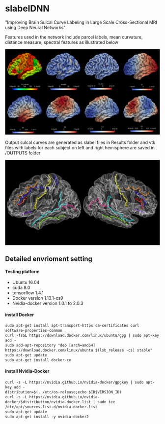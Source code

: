 # slabelDNN
"Improving Brain Sulcal Curve Labeling in Large Scale Cross-Sectional MRI using Deep Neural Networks"

Features used in the network include parcel labels, mean curvature, distance measure, spectral features as illustrated below

<img src="https://github.com/MASILab/slabelDNN/blob/master/features_example.png" width="600px"/>

Output sulcal curves are generated as slabel files in Results folder and vtk files with labels for each subject on left and right hemisphere are saved in /OUTPUTS folder

<img src="https://github.com/MASILab/slabelDNN/blob/master/outputs_example.png" width="600px"/>

## Detailed envrioment setting  

#### Testing platform
- Ubuntu 16.04
- cuda 8.0
- tensorflow 1.4.1
- Docker version 1.13.1-cs9
- Nvidia-docker version 1.0.1 to 2.0.3


#### install Docker
```
sudo apt-get install apt-transport-https ca-certificates curl software-properties-common
curl -fsSL https://download.docker.com/linux/ubuntu/gpg | sudo apt-key add -
sudo add-apt-repository "deb [arch=amd64] https://download.docker.com/linux/ubuntu $(lsb_release -cs) stable"
sudo apt-get update
sudo apt-get install docker-ce
```

#### install Nvidia-Docker
```
curl -s -L https://nvidia.github.io/nvidia-docker/gpgkey | sudo apt-key add -
distribution=$(. /etc/os-release;echo $ID$VERSION_ID)
curl -s -L https://nvidia.github.io/nvidia-docker/$distribution/nvidia-docker.list | sudo tee /etc/apt/sources.list.d/nvidia-docker.list
sudo apt-get update
sudo apt-get install -y nvidia-docker2
